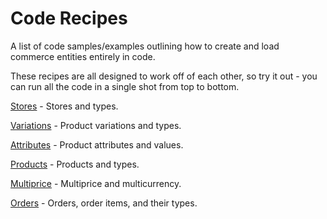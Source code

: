 # Code Recipes
A list of code samples/examples outlining how to create and load commerce entities entirely in code.

These recipes are all designed to work off of each other, so try it out - you can run all the code in a single shot from top to bottom.

[Stores](stores.md) - Stores and types.

[Variations](variations.md) - Product variations and types.

[Attributes](attributes.md) - Product attributes and values.

[Products](products.md) - Products and types.

[Multiprice](multiprice.md) - Multiprice and multicurrency.

[Orders](orders.md) - Orders, order items, and their types.

